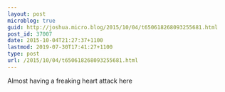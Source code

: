 ```yaml
---
layout: post
microblog: true
guid: http://joshua.micro.blog/2015/10/04/t650618268093255681.html
post_id: 37007
date: 2015-10-04T21:27:37+1100
lastmod: 2019-07-30T17:41:27+1100
type: post
url: /2015/10/04/t650618268093255681.html
---
```

Almost having a freaking heart attack here
